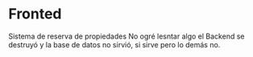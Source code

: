 # Fronted
Sistema de reserva de propiedades
No ogré lesntar algo
el Backend se destruyó y la base de datos no sirvió, si sirve pero lo demás no.
